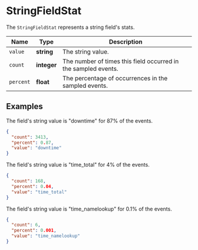 # StringFieldStat

The `StringFieldStat` represents a string field's stats.

__Name__ | __Type__ | __Description__
--- | --- | --- | 
`value` | __string__ | The string value.
`count` | __integer__ | The number of times this field occurred in the sampled events.
`percent` | __float__ | The percentage of occurrences in the sampled events.

## Examples

The field's string value is "downtime" for 87% of the events.

```json
{
  "count": 3413,
  "percent": 0.87,
  "value": "downtime"
}
```

The field's string value is "time_total" for 4% of the events.

```json
{
  "count": 168,
  "percent": 0.04,
  "value": "time_total"
}
```

The field's string value is "time_namelookup" for 0.1% of the events.

```json
{
  "count": 6,
  "percent": 0.001,
  "value": "time_namelookup"
}
```

